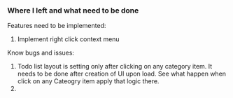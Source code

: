 <h3> Where I left and what need to be done </h3>

Features need to be implemented:
<ol>
    <li> Implement right click context menu
    
</ol>

Know bugs and issues:

1. Todo list layout is setting only after clicking on any category item. It needs to be done after creation of UI upon load. See what happen when click on any Cateogry item apply that logic there.
2. 